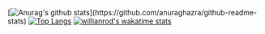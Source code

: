 [![Anurag's github stats](https://github-readme-stats.vercel.app/api?username=FreckledCoder&count_private=true&show_icons=true&theme=blueberry&hide=contribs,issues,)](https://github.com/anuraghazra/github-readme-stats)
[![Top Langs](https://github-readme-stats.vercel.app/api/top-langs/?username=FreckledCoder&layout=compact&count_private=true&theme=blueberry)](https://github.com/anuraghazra/github-readme-stats)
[![willianrod's wakatime stats](https://github-readme-stats.vercel.app/api/wakatime?username=FreckledCoder)](https://github.com/anuraghazra/github-readme-stats)

